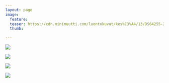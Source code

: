 ```yaml
---
layout: page
image:
  feature:
  teaser: https://cdn.minimuutti.com/luontokuvat/kes%C3%A4/13/DS64255-245px.jpg
  thumb:

---
```


![](https://cdn.minimuutti.com/luontokuvat/kes%C3%A4/13/DS65719-800px.jpg)

![](https://cdn.minimuutti.com/luontokuvat/kes%C3%A4/13/DS65783-800px.jpg)

![](https://cdn.minimuutti.com/luontokuvat/kes%C3%A4/13/DS65737-800px.jpg)

![](https://cdn.minimuutti.com/luontokuvat/kes%C3%A4/13/DS64255-800px.jpg)
